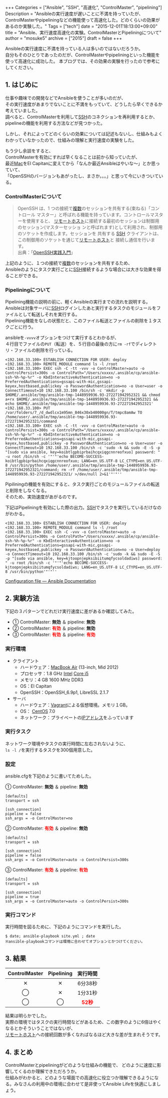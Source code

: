 +++
Categories = ["Ansible", "SSH", "高速化", "ControlMaster", "pipelining"]
Description = "Ansibleの実行速度が遅いことに不満を持っていたが、ControlMasterやpipeliningなどの機能使って高速化した。どのくらいの効果があるのか実験した。"
Tags = ["tech"]
date = "2015-12-01T18:13:00+09:00"
title = "Ansible、実行速度高速化の実験。ControlMasterとPipeliningについて"
author = "mosuke5"
archive = ["2015"]
draft = false
+++

<body>
Ansibleの実行速度に不満を持っている人は多いのではないだろうか。<br>
自分もそのひとりであったのだが、ControlMasterやpipeliningといった機能を使って高速化に成功した。
本ブログでは、その効果の実験を行ったので参考にしてください。
<!--more-->

<h2>1. はじめに</h2>

<p>仕事や趣味での開発などでAnsibleを使うことが多いのだが、<br>
その実行速度があまりでないことに不満をもっていて、どうしたら早くできるか考えていました。<br>
調べると、ControlMasterを利用して<a class="keyword" href="http://d.hatena.ne.jp/keyword/SSH">SSH</a>のコネクションを再利用するとか、pipelineの機能を利用する方法などが見つかった。</p>

<p>しかし、それによってどのくらいの効果については記述もないし、仕組みもよくわかっていなかったので、仕組みの理解と実行速度の実験をした。</p>

<p>もう少し余談をすると、<br>
ControlMasterを有効にすれば早くなることは前から知っていたが、<br>
最近<a class="keyword" href="http://d.hatena.ne.jp/keyword/Mac">Mac</a>をEl Capitanに変えてから「なんか最近Ansibleはやいな〜」とか思っていて、<br>
「OpenSSHのバージョンもあがったし、まさか。。。」と思って今にいきついている。</p>

<h3>ControlMasterについて</h3>

<blockquote><p>OpenSSH は、1 つの接続で<a class="keyword" href="http://d.hatena.ne.jp/keyword/%CA%A3%BF%F4">複数</a>のセッションを共有する(束ねる)「コントロール マスター」と呼ばれる機能を持っています。コントロールマスターを使用すると、 <a class="keyword" href="http://d.hatena.ne.jp/keyword/%A5%EA%A5%E2%A1%BC%A5%C8%A5%DB%A5%B9%A5%C8">リモートホスト</a>に接続する最初のセッションは制御用のセッション(マスターセッショ ンと呼ばれます)として利用され、制御用のソケットを作成します。セッションを 共有する <a class="keyword" href="http://d.hatena.ne.jp/keyword/SSH">SSH</a> クライアントは、この制御用のソケットを通じて<a class="keyword" href="http://d.hatena.ne.jp/keyword/%A5%EA%A5%E2%A1%BC%A5%C8%A5%DB%A5%B9%A5%C8">リモートホスト</a>と 接続し通信を行います。<br>
出典：「<a href="http://www.amazon.co.jp/OpenSSH-%E5%AE%9F%E8%B7%B5-Software-Design-plus/dp/4774168076">OpenSSH実践入門</a>」</p></blockquote>

<p>上記のように、１つの接続で<a class="keyword" href="http://d.hatena.ne.jp/keyword/%CA%A3%BF%F4">複数</a>のセッションを共有するため、<br>
Ansibleのようにタスク実行ごとに<a class="keyword" href="http://d.hatena.ne.jp/keyword/SSH">SSH</a>接続するような場合には大きな効果を得ることができる。</p>

<h3>Pipeliningについて</h3>

<p>Pipelining機能の説明の前に、軽くAnsibleの実行までの流れを説明する。<br>
Ansibleは対象サーバに<a class="keyword" href="http://d.hatena.ne.jp/keyword/SSH">SSH</a>ログインしたあと実行するタスクのモジュールをファイルとして転送しそれを実行する。<br>
Pipelining機能をなしの状態だと、このファイル転送とファイルの削除を１タスクごとに行う。</p>

<p>ansibleを<code>-vvvv</code>オプションをつけて実行するとわかるが、<br>
４行目でファイルの<code>PUT</code>（転送）を、５行目の最後の方に<code>rm -rf</code>でディレクトリ・ファイルの削除を行っている。</p>

```
<192.168.33.100> ESTABLISH CONNECTION FOR USER: deploy
<192.168.33.100> REMOTE_MODULE command ls -l /root
<192.168.33.100> EXEC ssh -C -tt -vvv -o ControlMaster=auto -o ControlPersist=300s -o ControlPath="/Users/xxxxx/.ansible/cp/ansible-ssh-%h-%p-%r" -o KbdInteractiveAuthentication=no -o PreferredAuthentications=gssapi-with-mic,gssapi-keyex,hostbased,publickey -o PasswordAuthentication=no -o User=user -o ConnectTimeout=10 192.168.33.100 /bin/sh -c 'mkdir -p $HOME/.ansible/tmp/ansible-tmp-1448959936.93-272271942952321 && chmod a+rx $HOME/.ansible/tmp/ansible-tmp-1448959936.93-272271942952321 && echo $HOME/.ansible/tmp/ansible-tmp-1448959936.93-272271942952321'
<192.168.33.100> PUT /var/folders/7_/d_dwdlcx1m95mn_846x30xb40000gn/T/tmpc8amAw TO /home/user/.ansible/tmp/ansible-tmp-1448959936.93-272271942952321/command
<192.168.33.100> EXEC ssh -C -tt -vvv -o ControlMaster=auto -o ControlPersist=300s -o ControlPath="/Users/xxxxx/.ansible/cp/ansible-ssh-%h-%p-%r" -o KbdInteractiveAuthentication=no -o PreferredAuthentications=gssapi-with-mic,gssapi-keyex,hostbased,publickey -o PasswordAuthentication=no -o User=user -o ConnectTimeout=10 192.168.33.100 /bin/sh -c 'sudo -k && sudo -E -S -p "[sudo via ansible, key=koibtlgpbiprbaihcqxiqgcnnreofxuo] password: " -u root /bin/sh -c '"'"'echo BECOME-SUCCESS-koibtlgpbiprbaihcqxiqgcnnreofxuo; LANG=en_US.UTF-8 LC_CTYPE=en_US.UTF-8 /usr/bin/python /home/user/.ansible/tmp/ansible-tmp-1448959936.93-272271942952321/command; rm -rf /home/user/.ansible/tmp/ansible-tmp-1448959936.93-272271942952321/ >/dev/null 2>&1'"'"'' 
```


<p>Pipiliningの機能を有効にすると、タスク実行ごとのモジュールファイルの転送と削除をしなくなる。<br>
そのため、実効速度があがるのです。</p>

<p>下記はPipeliningを有効にした際の出力。<a class="keyword" href="http://d.hatena.ne.jp/keyword/SSH">SSH</a>でタスクを実行しているだけなのがわかる。</p>

```
<192.168.33.100> ESTABLISH CONNECTION FOR USER: deploy
<192.168.33.100> REMOTE_MODULE command ls -l /root
<192.168.33.100> EXEC ssh -C -vvv -o ControlMaster=auto -o ControlPersist=300s -o ControlPath="/Users/xxxxx/.ansible/cp/ansible-ssh-%h-%p-%r" -o KbdInteractiveAuthentication=no -o PreferredAuthentications=gssapi-with-mic,gssapi-keyex,hostbased,publickey -o PasswordAuthentication=no -o User=deploy -o ConnectTimeout=10 192.168.33.100 /bin/sh -c 'sudo -k && sudo -E -S -p "[sudo via ansible, key=kjtoopnjepksibiitumqfycsoldadiws] password: " -u root /bin/sh -c '"'"'echo BECOME-SUCCESS-kjtoopnjepksibiitumqfycsoldadiws; LANG=en_US.UTF-8 LC_CTYPE=en_US.UTF-8 /usr/bin/python'"'"'' 
```


<p><a href="http://docs.ansible.com/ansible/intro_configuration.html#pipelining">Configuration file — Ansible Documentation</a></p>

<h2>2. 実験方法</h2>

<p>下記の３パターンでどれだけ実行速度に差があるか確認してみた。</p>

<ul>
<li>① ControlMaster: <b>無効</b> ＆ pipeline: <b>無効</b>
</li>
<li>② ControlMaster: <b><span style="color: #ff0000">有効</span></b> ＆ pipeline: <b>無効</b>
</li>
<li>③ ControlMaster: <b><span style="color: #ff0000">有効</span></b> ＆ pipeline: <b><span style="color: #ff0000">有効</span></b>
</li>
</ul>


<h3>実行環境</h3>

<ul>
<li>クライアント

<ul>
<li>ハードウェア：<a class="keyword" href="http://d.hatena.ne.jp/keyword/MacBook%20Air">MacBook Air</a> (13-inch, Mid 2012)</li>
<li>プロセッサ：1.8 GHz <a class="keyword" href="http://d.hatena.ne.jp/keyword/Intel">Intel</a> <a class="keyword" href="http://d.hatena.ne.jp/keyword/Core%20i5">Core i5</a>
</li>
<li>メモリ：4 GB 1600 MHz DDR3</li>
<li>OS：El Capitan</li>
<li>OpenSSH：OpenSSH_6.9p1, LibreSSL 2.1.7</li>
</ul>
</li>
<li>サーバ

<ul>
<li>ハードウェア：<a class="keyword" href="http://d.hatena.ne.jp/keyword/Vagrant">Vagrant</a>による仮想環境。メモリ１GB。</li>
<li>OS： <a class="keyword" href="http://d.hatena.ne.jp/keyword/CentOS">CentOS</a> 7.0</li>
<li>ネットワーク：プライベートの<a class="keyword" href="http://d.hatena.ne.jp/keyword/IP%A5%A2%A5%C9%A5%EC%A5%B9">IPアドレス</a>をふっています</li>
</ul>
</li>
</ul>


<h3>実行タスク</h3>

<p>ネットワーク環境やタスクの実行時間に左右されないように、<br>
<code>ls -l /</code>を実行するタスクを300個用意した。</p>

<h3>設定</h3>

<p>ansible.cfgを下記のように書いてためした。</p>

<p>① ControlMaster: <b>無効</b> ＆ pipeline: <b>無効</b></p>

```
[defaults]
transport = ssh

[ssh_connection]
pipeline = false
ssh_args = -o ControlMaster=no 
```


<p>② ControlMaster: <b><span style="color: #ff0000">有効</span></b> ＆ pipeline: <b>無効</b></p>

```
[defaults]
transport = ssh

[ssh_connection]
pipeline = false
ssh_args = -o ControlMaster=auto -o ControlPersist=300s 
```


<p>③ ControlMaster: <b><span style="color: #ff0000">有効</span></b> ＆ pipeline: <b><span style="color: #ff0000">有効</span></b></p>

```
[defaults]
transport = ssh

[ssh_connection]
pipeline = true
ssh_args = -o ControlMaster=auto -o ControlPersist=300s 
```


<h3>実行コマンド</h3>

<p>実行時間を図るために、下記のようにコマンドを実行した。</p>

```
$ date; ansible-playbook site.yml ; date
※ansible-playbookコマンドは環境に合わせてオプションとかつけてください。 
```


<h2>3. 結果</h2>

<table>
<thead>
<tr>
<th style="text-align:center;"> ControlMaster </th>
<th style="text-align:center;"> Pipelining </th>
<th style="text-align:center;"> 実行時間 </th>
</tr>
</thead>
<tbody>
<tr>
<td style="text-align:center;"> ✕       </td>
<td style="text-align:center;">        ✕ </td>
<td style="text-align:center;">     6分38秒    </td>
</tr>
<tr>
<td style="text-align:center;"> ◯       </td>
<td style="text-align:center;">        ✕</td>
<td style="text-align:center;">     1分31秒   </td>
</tr>
<tr>
<td style="text-align:center;"> ◯       </td>
<td style="text-align:center;">        ◯</td>
<td style="text-align:center;">     <span style="color: #ff0000"><b>52秒</b></span>   </td>
</tr>
</tbody>
</table>


<p>結果は明らかでした。<br>
実際の環境ではタスクの実行時間などがあるため、この数字のように6倍はやくなるとかそういうことではないが、<br>
<a class="keyword" href="http://d.hatena.ne.jp/keyword/%A5%EA%A5%E2%A1%BC%A5%C8%A5%DB%A5%B9%A5%C8">リモートホスト</a>への接続回数が多くなればなるほど大きな差が生まれそうです。</p>

<h2>4. まとめ</h2>
ControlMasterとpipeliningがどのような仕組みの機能で、
どのように速度に影響してくるのか理解できただろうか。<br>
仕組みがわかると、どのような場面での高速化に役立つか理解できるようになる。みなさんの利用中の環境に合わせて是非使ってAnsible Lifeを快適にしましょう。

</body>
